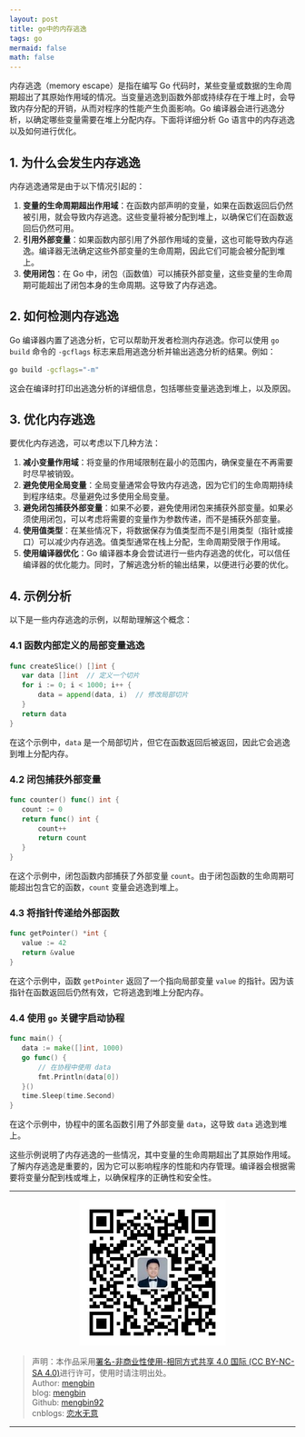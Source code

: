 ```yaml
---
layout: post
title: go中的内存逃逸
tags: go
mermaid: false
math: false
---  
```


内存逃逸（memory escape）是指在编写 Go 代码时，某些变量或数据的生命周期超出了其原始作用域的情况。当变量逃逸到函数外部或持续存在于堆上时，会导致内存分配的开销，从而对程序的性能产生负面影响。Go 编译器会进行逃逸分析，以确定哪些变量需要在堆上分配内存。下面将详细分析 Go 语言中的内存逃逸以及如何进行优化。

## 1. 为什么会发生内存逃逸

内存逃逸通常是由于以下情况引起的：

1. **变量的生命周期超出作用域**：在函数内部声明的变量，如果在函数返回后仍然被引用，就会导致内存逃逸。这些变量将被分配到堆上，以确保它们在函数返回后仍然可用。
2. **引用外部变量**：如果函数内部引用了外部作用域的变量，这也可能导致内存逃逸。编译器无法确定这些外部变量的生命周期，因此它们可能会被分配到堆上。
3. **使用闭包**：在 Go 中，闭包（函数值）可以捕获外部变量，这些变量的生命周期可能超出了闭包本身的生命周期。这导致了内存逃逸。

## 2. 如何检测内存逃逸

Go 编译器内置了逃逸分析，它可以帮助开发者检测内存逃逸。你可以使用 `go build` 命令的 `-gcflags` 标志来启用逃逸分析并输出逃逸分析的结果。例如：

```bash
go build -gcflags="-m"
```

这会在编译时打印出逃逸分析的详细信息，包括哪些变量逃逸到堆上，以及原因。

## 3. 优化内存逃逸

要优化内存逃逸，可以考虑以下几种方法：

1. **减小变量作用域**：将变量的作用域限制在最小的范围内，确保变量在不再需要时尽早被销毁。
2. **避免使用全局变量**：全局变量通常会导致内存逃逸，因为它们的生命周期持续到程序结束。尽量避免过多使用全局变量。
3. **避免闭包捕获外部变量**：如果不必要，避免使用闭包来捕获外部变量。如果必须使用闭包，可以考虑将需要的变量作为参数传递，而不是捕获外部变量。
4. **使用值类型**：在某些情况下，将数据保存为值类型而不是引用类型（指针或接口）可以减少内存逃逸。值类型通常在栈上分配，生命周期受限于作用域。
5. **使用编译器优化**：Go 编译器本身会尝试进行一些内存逃逸的优化，可以信任编译器的优化能力。同时，了解逃逸分析的输出结果，以便进行必要的优化。

## 4. 示例分析

以下是一些内存逃逸的示例，以帮助理解这个概念：

### 4.1 函数内部定义的局部变量逃逸

```go
func createSlice() []int {
   var data []int  // 定义一个切片
   for i := 0; i < 1000; i++ {
       data = append(data, i)  // 修改局部切片
   }
   return data
}
```

在这个示例中，`data` 是一个局部切片，但它在函数返回后被返回，因此它会逃逸到堆上分配内存。

### 4.2 闭包捕获外部变量

```go
func counter() func() int {
   count := 0
   return func() int {
       count++
       return count
   }
}
```

在这个示例中，闭包函数内部捕获了外部变量 `count`。由于闭包函数的生命周期可能超出包含它的函数，`count` 变量会逃逸到堆上。

### 4.3 将指针传递给外部函数

```go
func getPointer() *int {
   value := 42
   return &value
}
```

在这个示例中，函数 `getPointer` 返回了一个指向局部变量 `value` 的指针。因为该指针在函数返回后仍然有效，它将逃逸到堆上分配内存。

### 4.4 使用 `go` 关键字启动协程

```go
func main() {
   data := make([]int, 1000)
   go func() {
       // 在协程中使用 data
       fmt.Println(data[0])
   }()
   time.Sleep(time.Second)
}
```

在这个示例中，协程中的匿名函数引用了外部变量 `data`，这导致 `data` 逃逸到堆上。

这些示例说明了内存逃逸的一些情况，其中变量的生命周期超出了其原始作用域。了解内存逃逸是重要的，因为它可以影响程序的性能和内存管理。编译器会根据需要将变量分配到栈或堆上，以确保程序的正确性和安全性。

---

<div align="center">
  <img src="../img/qrcode_wechat.jpg" alt="孟斯特">
</div>

> 声明：本作品采用[署名-非商业性使用-相同方式共享 4.0 国际 (CC BY-NC-SA 4.0)](https://creativecommons.org/licenses/by-nc-sa/4.0/deed.zh)进行许可，使用时请注明出处。  
> Author: [mengbin](mengbin1992@outlook.com)  
> blog: [mengbin](https://mengbin.top)  
> Github: [mengbin92](https://mengbin92.github.io/)  
> cnblogs: [恋水无意](https://www.cnblogs.com/lianshuiwuyi/)  

---
